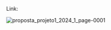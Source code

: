 Link:

![proposta_projeto1_2024_1_page-0001](https://github.com/MauricioJrB/Project-1_Fullstack/assets/127567339/3c09a2f9-f8b2-47b0-b31b-dfee6bb495f4)
